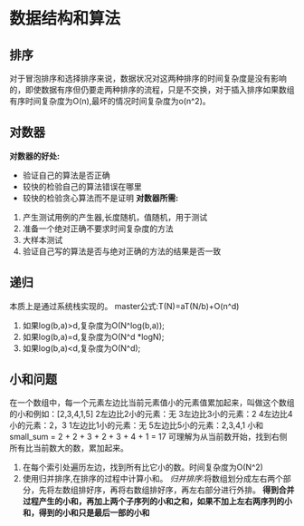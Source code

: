 # 数据结构和算法
## 排序
  对于冒泡排序和选择排序来说，数据状况对这两种排序的时间复杂度是没有影响的，即使数据有序但仍要走两种排序的流程，只是不交换，对于插入排序如果数组有序时间复杂度为O(n),最坏的情况时间复杂度为o(n^2)。
## 对数器
**对数器的好处:**
- 验证自己的算法是否正确
- 较快的检验自己的算法错误在哪里
- 较快的检验贪心算法而不是证明
**对数器所需:**
1. 产生测试用例的产生器,长度随机，值随机，用于测试
2. 准备一个绝对正确不要求时间复杂度的方法
3. 大样本测试
4. 验证自己写的算法是否与绝对正确的方法的结果是否一致
## 递归
本质上是通过系统栈实现的。
master公式:T(N)=aT(N/b)+O(n^d)
1. 如果log(b,a)>d,复杂度为O(N^log(b,a));
2. 如果log(b,a)=d,复杂度为O(N^d *logN);
3. 如果log(b,a)<d,复杂度为O(N^d);
## 小和问题
在一个数组中，每一个元素左边比当前元素值小的元素值累加起来，叫做这个数组的小和例如：[2,3,4,1,5]
2左边比2小的元素：无
3左边比3小的元素：2
4左边比4小的元素：2，3
1左边比1小的元素：无
5左边比5小的元素：2,3,4,1
小和small_sum = 2 + 2 + 3 + 2 + 3 + 4 + 1 = 17
可理解为从当前数开始，找到右侧所有比当前数大的数，累加起来。
1. 在每个索引处遍历左边，找到所有比它小的数。时间复杂度为O(N^2)
2. 使用归并排序,在排序的过程中计算小和。
*归并排序*:将数组划分成左右两个部分，先将左数组排好序，再将右数组排好序，再左右部分进行外排。
**得到合并过程产生的小和，再加上两个子序列的小和之和，如果不加上左右两序列的小和，得到的小和只是最后一部的小和**

 

